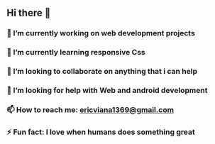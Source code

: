 ## Hi there 👋


### 🔭 I’m currently working on web development projects
### 🌱 I’m currently learning responsive Css
### 👾 I’m looking to collaborate on anything that i can help
### 🤔 I’m looking for help with Web and android development
### 📫 How to reach me: ericviana1369@gmail.com
### ⚡ Fun fact: I love when humans does something great

